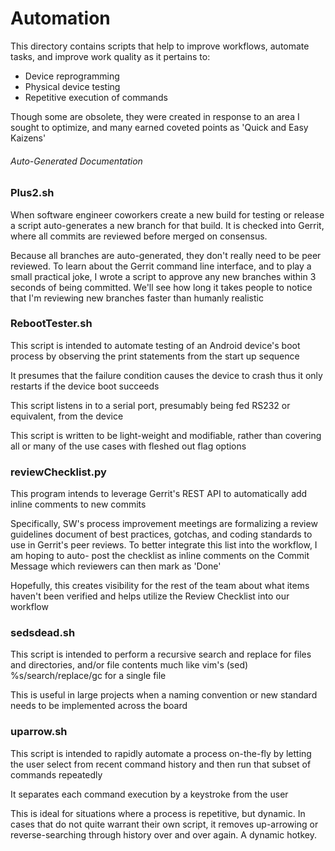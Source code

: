 # Automation

This directory contains scripts that help to improve
workflows, automate tasks, and improve work quality
as it pertains to:
- Device reprogramming
- Physical device testing
- Repetitive execution of commands

Though some are obsolete, they were created in response
to an area I sought to optimize, and many earned coveted
points as 'Quick and Easy Kaizens'

###### Auto-Generated Documentation
### Plus2.sh

 When software engineer coworkers create a new build for testing or release
     a script auto-generates a new branch for that build. It is checked into
     Gerrit, where all commits are reviewed before merged on consensus. 

 Because all branches are auto-generated, they don't really need to be peer
     reviewed. To learn about the Gerrit command line interface, and to play
     a small practical joke, I wrote a script to approve any new branches
     within 3 seconds of being committed. We'll see how long it takes people
     to notice that I'm reviewing new branches faster than humanly realistic
### RebootTester.sh

 This script is intended to automate testing of an Android device's boot 
     process by observing the print statements from the start up sequence
     
 It presumes that the failure condition causes the device to crash
     thus it only restarts if the device boot succeeds

 This script listens in to a serial port, presumably being fed RS232
     or equivalent, from the device

 This script is written to be light-weight and modifiable, rather than
     covering all or many of the use cases with fleshed out flag options
### reviewChecklist.py

 This program intends to leverage Gerrit's REST API to automatically
     add inline comments to new commits

 Specifically, SW's process improvement meetings are formalizing
     a review guidelines document of best practices, gotchas, and
     coding standards to use in Gerrit's peer reviews. To better
     integrate this list into the workflow, I am hoping to auto-
     post the checklist as inline comments on the Commit Message
     which reviewers can then mark as 'Done'

 Hopefully, this creates visibility for the rest of the team about
     what items haven't been verified and helps utilize the
     Review Checklist into our workflow
### sedsdead.sh

 This script is intended to perform a recursive search and replace
     for files and directories, and/or file contents much like 
     vim's (sed) %s/search/replace/gc for a single file
 
 This is useful in large projects when a naming convention or
     new standard needs to be implemented across the board
### uparrow.sh

 This script is intended to rapidly automate a process on-the-fly
     by letting the user select from recent command history and
     then run that subset of commands repeatedly

 It separates each command execution by a keystroke from the user

 This is ideal for situations where a process is repetitive, but
     dynamic. In cases that do not quite warrant their own script,
     it removes up-arrowing or reverse-searching through history
     over and over again. A dynamic hotkey.
